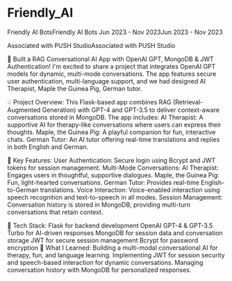 # Friendly_AI
 

Friendly AI BotsFriendly AI Bots
Jun 2023 - Nov 2023Jun 2023 - Nov 2023

Associated with PUSH StudioAssociated with PUSH Studio


🚀 Built a RAG Conversational AI App with OpenAI GPT, MongoDB & JWT Authentication!
I'm excited to share a project that integrates OpenAI GPT models for dynamic, multi-mode conversations. The app features secure user authentication, multi-language support, and we had designed AI Therapist, Maple the Guinea Pig, German tutor.

💡 Project Overview:
This Flask-based app combines RAG (Retrieval-Augmented Generation) with GPT-4 and GPT-3.5 to deliver context-aware conversations stored in MongoDB. The app includes:
AI Therapist: A supportive AI for therapy-like conversations where users can express their thoughts.
Maple, the Guinea Pig: A playful companion for fun, interactive chats.
German Tutor: An AI tutor offering real-time translations and replies in both English and German.

🔑 Key Features:
User Authentication:
Secure login using Bcrypt and JWT tokens for session management.
Multi-Mode Conversations:
AI Therapist: Engages users in thoughtful, supportive dialogues.
Maple, the Guinea Pig: Fun, light-hearted conversations.
German Tutor: Provides real-time English-to-German translations.
Voice Interaction:
Voice-enabled interaction using speech recognition and text-to-speech in all modes.
Session Management:
Conversation history is stored in MongoDB, providing multi-turn conversations that retain context.

🔧 Tech Stack:
Flask for backend development
OpenAI GPT-4 & GPT-3.5 Turbo for AI-driven responses
MongoDB for session data and conversation storage
JWT for secure session management
Bcrypt for password encryption
🚀 What I Learned:
Building a multi-modal conversational AI for therapy, fun, and language learning.
Implementing JWT for session security and speech-based interaction for dynamic conversations.
Managing conversation history with MongoDB for personalized responses.
